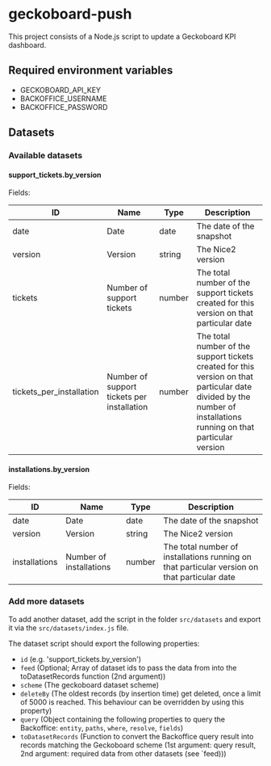 # geckoboard-push

This project consists of a Node.js script to update a
Geckoboard KPI dashboard.

## Required environment variables

* GECKOBOARD_API_KEY
* BACKOFFICE_USERNAME
* BACKOFFICE_PASSWORD

## Datasets

### Available datasets

#### support_tickets.by_version

Fields:

| ID   | Name | Type | Description |
| ---| --- | --- | --- |
| date | Date | date | The date of the snapshot |
| version | Version | string | The Nice2 version |
| tickets | Number of support tickets | number | The total number of the support tickets created for this version on that particular date |
| tickets_per_installation | Number of support tickets per installation | number | The total number of the support tickets created for this version on that particular date divided by the number of installations running on that particular version |

#### installations.by_version

Fields:

| ID   | Name | Type | Description |
| ---| --- | --- | --- |
| date | Date | date | The date of the snapshot |
| version | Version | string | The Nice2 version |
| installations | Number of installations | number | The total number of installations running on that particular version on that particular date |

### Add more datasets

To add another dataset, add the script in the folder `src/datasets` and
export it via the `src/datasets/index.js` file.

The dataset script should export the following properties:
* `id` (e.g. 'support_tickets.by_version')
* `feed` (Optional; Array of dataset ids to pass the data from into the toDatasetRecords function (2nd argument))
* `scheme` (The geckoboard dataset scheme)
* `deleteBy` (The oldest records (by insertion time) get deleted, once a limit of 5000 is reached.
  This behaviour can be overridden by using this property)
* `query` (Object containing the following properties to query the Backoffice:
  `entity`, `paths`, `where`, `resolve`, `fields`)
* `toDatasetRecords` (Function to convert the Backoffice query result into records matching the Geckoboard scheme
  (1st argument: query result, 2nd argument: required data from other datasets (see `feed)))
